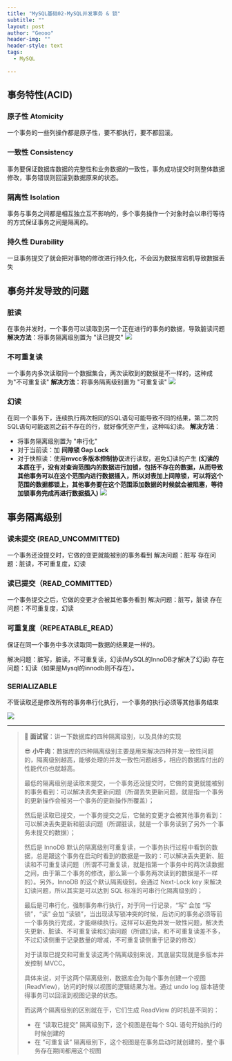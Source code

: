 ```yaml
---
title: "MySQL基础02-MySQL并发事务 & 锁"
subtitle: ""
layout: post
author: "Geooo"
header-img: ""
header-style: text
tags:
  - MySQL
  
---
```


## 事务特性(ACID)

### 原子性 Atomicity
一个事务的一些列操作都是原子性，要不都执行，要不都回滚。

### 一致性 Consistency
事务要保证数据库数据的完整性和业务数据的一致性，事务成功提交时则整体数据修改，事务错误则回滚到数据原来的状态。

### 隔离性 Isolation
事务与事务之间都是相互独立互不影响的，多个事务操作一个对象时会以串行等待的方式保证事务之间是隔离的。

### 持久性 Durability
一旦事务提交了就会把对事物的修改进行持久化，不会因为数据库宕机导致数据丢失

## 事务并发导致的问题

### 脏读
在事务并发时，一个事务可以读取到另一个正在进行的事务的数据，导致脏读问题
**解决方法**：将事务隔离级别置为 "读已提交"
![](https://pic3.zhimg.com/80/v2-b32fbf6d7f0d635c17650be9be5085c2_720w.jpg)

### 不可重复读
一个事务内多次读取同一个数据集合，两次读取到的数据是不一样的，这种成为"不可重复读"
**解决方法**：将事务隔离级别置为 "可重复读"
![](https://pic4.zhimg.com/80/v2-be6fbff60634326c7e90dec6c22faa77_720w.jpg)

### 幻读
在同一个事务下，连续执行两次相同的SQL语句可能导致不同的结果，第二次的SQL语句可能返回之前不存在的行，就好像凭空产生，这种叫幻读。
**解决方法**：
- 将事务隔离级别置为 "串行化"
- 对于当前读：加 **间隙锁 Gap Lock**
- 对于快照读：使用**mvcc多版本控制协议**进行读取，避免幻读的产生
**(幻读的本质在于，没有对查询范围内的数据进行加锁，包括不存在的数据，从而导致其他事务可以在这个范围内进行数据插入，所以对表加上间隙锁，可以将这个范围的数据都锁上，其他事务要在这个范围添加数据的时候就会被阻塞，等待加锁事务完成再进行数据插入)**
![](https://pic2.zhimg.com/80/v2-683a5a12de2500448f4b75d2c44f1e35_720w.png)


## 事务隔离级别

### 读未提交 (READ_UNCOMMITTED)
一个事务还没提交时，它做的变更就能被别的事务看到
解决问题：脏写
存在问题：脏读，不可重复度，幻读

### 读已提交（READ_COMMITTED）
一个事务提交之后，它做的变更才会被其他事务看到
解决问题：脏写，脏读
存在问题：不可重复度，幻读

### 可重复度（REPEATABLE_READ）
保证在同一个事务中多次读取同一数据的结果是一样的。

解决问题：脏写，脏读，不可重复读，幻读(MySQL的InnoDB才解决了幻读)
存在问题：幻读（如果是Mysql的innodb则不存在）。

### SERIALIZABLE
不管读取还是修改所有的事务串行化执行，一个事务的执行必须等其他事务结束

![](https://camo.githubusercontent.com/c070f57eb3831d78f2a888253ae02365f423a0b66f11f9533f7dc8c6d2f8835f/68747470733a2f2f63732d77696b692e6f73732d636e2d7368616e676861692e616c6979756e63732e636f6d2f696d672f32303231313030343131353932362e706e67)








---

> 🥸 **面试官**：讲一下数据库的四种隔离级别，以及具体的实现
>
> 😎 **小牛肉**：数据库的四种隔离级别主要是用来解决四种并发一致性问题的，隔离级别越高，能够处理的并发一致性问题越多，相应的数据库付出的性能代价也就越高。
>
> 最低的隔离级别是读取未提交，一个事务还没提交时，它做的变更就能被别的事务看到：可以解决丢失更新问题（所谓丢失更新问题，就是指一个事务的更新操作会被另一个事务的更新操作所覆盖）；
>
> 然后是读取已提交，一个事务提交之后，它做的变更才会被其他事务看到：可以解决丢失更新和脏读问题（所谓脏读，就是一个事务读到了另外一个事务未提交的数据）；
>
> 然后是 InnoDB 默认的隔离级别可重复读，一个事务执行过程中看到的数据，总是跟这个事务在启动时看到的数据是一致的：可以解决丢失更新、脏读和不可重复读问题（所谓不可重复读，就是指第一个事务中的两次读数据之间，由于第二个事务的修改，那么第一个事务两次读到的数据是不一样的）。另外，InnoDB 的这个默认隔离级别，会通过 Next-Lock key 来解决幻读问题，所以其实是可以达到 SQL 标准的可串行化隔离级别的；
>
> 最后是可串行化，强制事务串行执行，对于同一行记录，“写” 会加 “写锁”，“读” 会加 “读锁”，当出现读写锁冲突的时候，后访问的事务必须等前一个事务执行完成，才能继续执行。这样可以避免并发一致性问题，解决丢失更新、脏读、不可重复读和幻读问题（所谓幻读，和不可重复读差不多，不过幻读侧重于记录数量的增减，不可重复读侧重于记录的修改）
>
> 对于读取已提交和可重复读这两个隔离级别来说，其底层实现就是多版本并发控制 MVCC。
>
> 具体来说，对于这两个隔离级别，数据库会为每个事务创建一个视图 (ReadView)，访问的时候以视图的逻辑结果为准。通过 undo log 版本链使得事务可以回滚到视图记录的状态。
>
> 而这两个隔离级别的区别就在于，它们生成 ReadView 的时机是不同的：
>
> - 在 “读取已提交” 隔离级别下，这个视图是在每个 SQL 语句开始执行的时候创建的
> - 在 “可重复读” 隔离级别下，这个视图是在事务启动时就创建的，整个事务存在期间都用这个视图